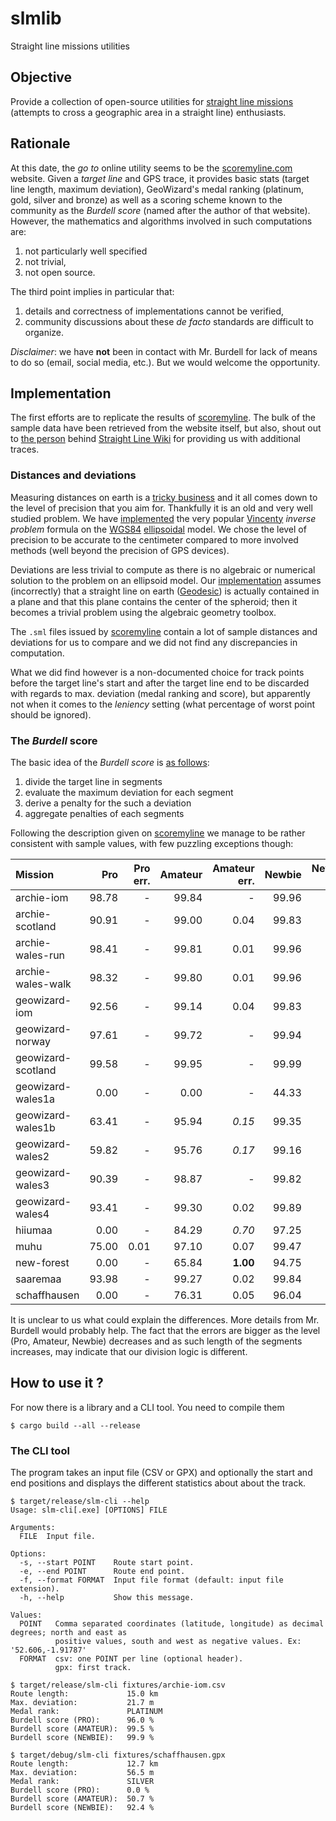 # slmlib
Straight line missions utilities

## Objective
Provide a collection of open-source utilities for [straight line missions](https://en.wikipedia.org/wiki/GeoWizard#Straight_line_missions)
(attempts to cross a geographic area in a straight line) enthusiasts.

## Rationale
At this date, the *go to* online utility seems to be the [scoremyline.com](https://scoremyline.com/)
website. Given a *target line* and GPS trace, it provides basic stats (target line length, maximum
deviation), GeoWizard's medal ranking (platinum, gold, silver and bronze) as well as a scoring
scheme known to the community as the *Burdell score* (named after the author of that website).
However, the mathematics and algorithms involved in such computations are:
  1. not particularly well specified
  2. not trivial,
  3. not open source.

The third point implies in particular that:
  1. details and correctness of implementations cannot be verified,
  2. community discussions about these *de facto* standards are difficult to organize.

*Disclaimer*: we have **not** been in contact with Mr. Burdell for lack of means to do so (email, social
media, etc.). But we would welcome the opportunity.

## Implementation
The first efforts are to replicate the results of [scoremyline](https://scoremyline.com/). The bulk
of the sample data have been retrieved from the website itself, but also, shout out to
[the person](https://github.com/SimonJoelWarkentin) behind
[Straight Line Wiki](https://straightline.wiki/) for providing us with additional traces.

### Distances and deviations
Measuring distances on earth is a [tricky business](https://en.wikipedia.org/wiki/Geographical_distance)
and it all comes down to the level of precision that you aim for. Thankfully it is an old and very
well studied problem. We have [implemented](./src/geo.rs) the very popular [Vincenty](https://en.wikipedia.org/wiki/Vincenty%27s_formulae)
*inverse problem* formula on the [WGS84](https://en.wikipedia.org/wiki/World_Geodetic_System#WGS84)
[ellipsoidal](https://en.wikipedia.org/wiki/Spheroid) model. We chose the level of precision to be
accurate to the centimeter compared to more involved methods (well beyond the precision of GPS
devices).

Deviations are less trivial to compute as there is no algebraic or numerical solution to the problem
on an ellipsoid model. Our [implementation](./src/geo.rs) assumes (incorrectly) that a straight line
on earth ([Geodesic](https://en.wikipedia.org/wiki/Geodesic)) is actually contained in a plane and
that this plane contains the center of the spheroid; then it becomes a trivial problem using the
algebraic geometry toolbox.

The `.sml` files issued by [scoremyline](https://scoremyline.com/) contain a lot of sample distances
and deviations for us to compare and we did not find any discrepancies in computation.

What we did find however is a non-documented choice for track points before the target line's start
and after the target line end to be discarded with regards to max. deviation (medal ranking and
score), but apparently not when it comes to the *leniency* setting (what percentage of worst point
should be ignored).

### The *Burdell* score
The basic idea of the *Burdell score* is [as follows](./src/burdell.rs):
  1. divide the target line in segments
  2. evaluate the maximum deviation for each segment
  3. derive a penalty for the such a deviation
  4. aggregate penalties of each segments

Following the description given on [scoremyline](https://scoremyline.com/) we manage to be rather
consistent with sample values, with few puzzling exceptions though:

| Mission            | Pro          | Pro err.     | Amateur      | Amateur err. | Newbie       | Newbie err.  |
|:-------------------|-------------:|-------------:|-------------:|-------------:|-------------:|-------------:|
| archie-iom         |        98.78 |            - |        99.84 |            - |        99.96 |            - |
| archie-scotland    |        90.91 |            - |        99.00 |         0.04 |        99.83 |         0.02 |
| archie-wales-run   |        98.41 |            - |        99.81 |         0.01 |        99.96 |         0.01 |
| archie-wales-walk  |        98.32 |            - |        99.80 |         0.01 |        99.96 |            - |
| geowizard-iom      |        92.56 |            - |        99.14 |         0.04 |        99.83 |         0.01 |
| geowizard-norway   |        97.61 |            - |        99.72 |            - |        99.94 |            - |
| geowizard-scotland |        99.58 |            - |        99.95 |            - |        99.99 |            - |
| geowizard-wales1a  |         0.00 |            - |         0.00 |            - |        44.33 |     **3.70** |
| geowizard-wales1b  |        63.41 |            - |        95.94 |       *0.15* |        99.35 |         0.05 |
| geowizard-wales2   |        59.82 |            - |        95.76 |       *0.17* |        99.16 |         0.01 |
| geowizard-wales3   |        90.39 |            - |        98.87 |            - |        99.82 |         0.01 |
| geowizard-wales4   |        93.41 |            - |        99.30 |         0.02 |        99.89 |         0.01 |
| hiiumaa            |         0.00 |            - |        84.29 |       *0.70* |        97.25 |         0.09 |
| muhu               |        75.00 |         0.01 |        97.10 |         0.07 |        99.47 |         0.02 |
| new-forest         |         0.00 |            - |        65.84 |     **1.00** |        94.75 |       *0.19* |
| saaremaa           |        93.98 |            - |        99.27 |         0.02 |        99.84 |            - |
| schaffhausen       |         0.00 |            - |        76.31 |         0.05 |        96.04 |     **1.00** |

It is unclear to us what could explain the differences. More details from Mr. Burdell would probably
help. The fact that the errors are bigger as the level (Pro, Amateur, Newbie) decreases and as such
length of the segments increases, may indicate that our division logic is different.

## How to use it ?
For now there is a library and a CLI tool. You need to compile them
```
$ cargo build --all --release
```


### The CLI tool
The program takes an input file (CSV or GPX) and optionally the start and end positions and displays
the different statistics about about the track.

```
$ target/release/slm-cli --help
Usage: slm-cli[.exe] [OPTIONS] FILE

Arguments:
  FILE  Input file.

Options:
  -s, --start POINT    Route start point.
  -e, --end POINT      Route end point.
  -f, --format FORMAT  Input file format (default: input file extension).
  -h, --help           Show this message.

Values:
  POINT   Comma separated coordinates (latitude, longitude) as decimal degrees; north and east as
          positive values, south and west as negative values. Ex: '52.606,-1.91787'
  FORMAT  csv: one POINT per line (optional header).
          gpx: first track.
```

```
$ target/release/slm-cli fixtures/archie-iom.csv
Route length:             15.0 km
Max. deviation:           21.7 m
Medal rank:               PLATINUM
Burdell score (PRO):      96.0 %
Burdell score (AMATEUR):  99.5 %
Burdell score (NEWBIE):   99.9 %
```

```
$ target/debug/slm-cli fixtures/schaffhausen.gpx
Route length:             12.7 km
Max. deviation:           56.5 m
Medal rank:               SILVER
Burdell score (PRO):      0.0 %
Burdell score (AMATEUR):  50.7 %
Burdell score (NEWBIE):   92.4 %
```

